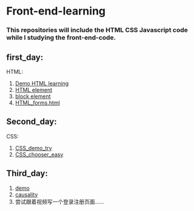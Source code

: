 # Front-end-learning
### This repositories will include the HTML CSS Javascript code while I studying the front-end-code.
## first_day:
HTML:
1. [Demo HTML learning](https://github.com/KipJayChou/HTML-learning/blob/main/first_day/Demo_HTML_learning.html)
2. [HTML element](https://github.com/KipJayChou/HTML-learning/blob/main/first_day/HTML_element.html)
3. [block element](https://github.com/KipJayChou/HTML-learning/blob/main/first_day/block_element.html)
4. [HTML_forms.html](https://github.com/KipJayChou/Front-end-learning/blob/main/first_day/HTML_forms.html)

## Second_day:
CSS:
1. [CSS_demo_try](https://github.com/KipJayChou/Front-end-learning/blob/main/Second_day/CSS_demo_try.html)
2. [CSS_chooser_easy](https://github.com/KipJayChou/Front-end-learning/blob/main/Second_day/CSS_chooser_easy.html)

## Third_day:
1. [demo](https://github.com/KipJayChou/Front-end-learning/blob/main/Third_day/Demo.html)
2. [causality](https://github.com/KipJayChou/Front-end-learning/blob/main/Third_day/Demo.html)
3. 尝试跟着视频写一个登录注册页面......

